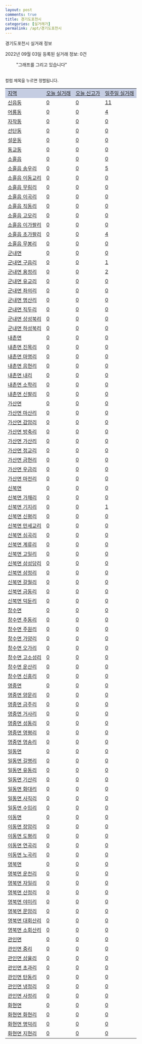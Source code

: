 ```yaml
---
layout: post
comments: true
title: 경기도포천시
categories: [실거래가]
permalink: /apt/경기도포천시
---
```


경기도포천시 실거래 정보

2022년 09월 03일 등록된 실거래 정보: 0건

<!--<script async src="https://pagead2.googlesyndication.com/pagead/js/adsbygoogle.js?client=ca-pub-3485438051770037"
 crossorigin="anonymous"></script>-->

<script type="text/javascript">
  google.charts.load('current', {'packages':['corechart']});
  google.charts.setOnLoadCallback(drawChart);

  function drawChart() {
    var data = google.visualization.arrayToDataTable([['거래일', '매매', '전월세', '전매'], ['21-01', 5, 0, 0], ['21-02', 0, 2, 0], ['21-03', 0, 1, 0], ['21-04', 0, 1, 0], ['21-05', 1, 0, 0], ['21-06', 0, 1, 0], ['21-07', 1, 6, 0], ['21-08', 35, 26, 4], ['21-09', 109, 69, 8], ['21-10', 103, 72, 6], ['21-11', 57, 52, 3], ['21-12', 68, 55, 4], ['22-01', 33, 53, 3], ['22-02', 51, 62, 2], ['22-03', 78, 54, 6], ['22-04', 73, 88, 10], ['22-05', 60, 67, 8], ['22-06', 60, 71, 18], ['22-07', 38, 51, 15], ['22-08', 34, 53, 18]]);

    var options = {
      title: '최근 1년간 유형별 거래량 추이',
      legend: { position: 'bottom' }
    };

    setTimeout(function() {
        var chart = new google.visualization.LineChart(document.getElementById('columnchart_material'));
        chart.draw(data, (options));
        document.getElementById('loading').style.display = 'none';
        var dayLabel = (new Date()).getDay();
        if (dayLabel < 2) {
            sorttable.innerSortFunction.apply(document.getElementById('week'), []);
            sorttable.innerSortFunction.apply(document.getElementById('week'), []);        
        }
        else {
            sorttable.innerSortFunction.apply(document.getElementById('today'), []);
            sorttable.innerSortFunction.apply(document.getElementById('today'), []);
        }
    }, 200);

  }
</script>

<div id="loading" style="z-index:20; display: block; margin-left: 35px">"그래프를 그리고 있습니다"</div>
<div id="columnchart_material" style="width: 95%; margin-left: -35px; display: block"></div>
<!--<div style="width: 95%; margin-left: -35px; display: block">
      <script async src="https://pagead2.googlesyndication.com/pagead/js/adsbygoogle.js?client=ca-pub-3485438051770037"
          crossorigin="anonymous"></script>
      <ins class="adsbygoogle"
          style="display:block"
          data-ad-format="fluid"
          data-ad-layout-key="-fb+5w+4e-db+86"
          data-ad-client="ca-pub-3485438051770037"
          data-ad-slot="1827090281"></ins>
      <script>
          (adsbygoogle = window.adsbygoogle || []).push({});
      </script>
</div>-->
<br>

<font size='small' style='font-size: small;'>컬럼 제목을 누르면 정렬됩니다.</font>
<table class="sortable">
  <tr style='background-color: rgba(114, 132, 186,0.4);'>
    <td id="region"><a href="#">지역</a></td>
    <td id="today"><a href="#">오늘 실거래</a></td>
    <td id="today_new"><a href="#">오늘 신고가</a></td>
    <td id="week"><a href="#">일주일 실거래</a></td>
  </tr>

  
  <tr class="item">
    <td><a href="경기도포천시신읍동">신읍동</a></td>
    <td><a href="경기도포천시신읍동">0</a></td>
    <td><a href="경기도포천시신읍동">0</a></td>
    <td><a href="경기도포천시신읍동">11</a></td>
  </tr>
    

  <tr class="item">
    <td><a href="경기도포천시어룡동">어룡동</a></td>
    <td><a href="경기도포천시어룡동">0</a></td>
    <td><a href="경기도포천시어룡동">0</a></td>
    <td><a href="경기도포천시어룡동">4</a></td>
  </tr>
    

  <tr class="item">
    <td><a href="경기도포천시자작동">자작동</a></td>
    <td><a href="경기도포천시자작동">0</a></td>
    <td><a href="경기도포천시자작동">0</a></td>
    <td><a href="경기도포천시자작동">0</a></td>
  </tr>
    

  <tr class="item">
    <td><a href="경기도포천시선단동">선단동</a></td>
    <td><a href="경기도포천시선단동">0</a></td>
    <td><a href="경기도포천시선단동">0</a></td>
    <td><a href="경기도포천시선단동">0</a></td>
  </tr>
    

  <tr class="item">
    <td><a href="경기도포천시설운동">설운동</a></td>
    <td><a href="경기도포천시설운동">0</a></td>
    <td><a href="경기도포천시설운동">0</a></td>
    <td><a href="경기도포천시설운동">0</a></td>
  </tr>
    

  <tr class="item">
    <td><a href="경기도포천시동교동">동교동</a></td>
    <td><a href="경기도포천시동교동">0</a></td>
    <td><a href="경기도포천시동교동">0</a></td>
    <td><a href="경기도포천시동교동">0</a></td>
  </tr>
    

  <tr class="item">
    <td><a href="경기도포천시소흘읍">소흘읍</a></td>
    <td><a href="경기도포천시소흘읍">0</a></td>
    <td><a href="경기도포천시소흘읍">0</a></td>
    <td><a href="경기도포천시소흘읍">0</a></td>
  </tr>
    

  <tr class="item">
    <td><a href="경기도포천시소흘읍송우리">소흘읍 송우리</a></td>
    <td><a href="경기도포천시소흘읍송우리">0</a></td>
    <td><a href="경기도포천시소흘읍송우리">0</a></td>
    <td><a href="경기도포천시소흘읍송우리">5</a></td>
  </tr>
    

  <tr class="item">
    <td><a href="경기도포천시소흘읍이동교리">소흘읍 이동교리</a></td>
    <td><a href="경기도포천시소흘읍이동교리">0</a></td>
    <td><a href="경기도포천시소흘읍이동교리">0</a></td>
    <td><a href="경기도포천시소흘읍이동교리">0</a></td>
  </tr>
    

  <tr class="item">
    <td><a href="경기도포천시소흘읍무림리">소흘읍 무림리</a></td>
    <td><a href="경기도포천시소흘읍무림리">0</a></td>
    <td><a href="경기도포천시소흘읍무림리">0</a></td>
    <td><a href="경기도포천시소흘읍무림리">0</a></td>
  </tr>
    

  <tr class="item">
    <td><a href="경기도포천시소흘읍이곡리">소흘읍 이곡리</a></td>
    <td><a href="경기도포천시소흘읍이곡리">0</a></td>
    <td><a href="경기도포천시소흘읍이곡리">0</a></td>
    <td><a href="경기도포천시소흘읍이곡리">0</a></td>
  </tr>
    

  <tr class="item">
    <td><a href="경기도포천시소흘읍직동리">소흘읍 직동리</a></td>
    <td><a href="경기도포천시소흘읍직동리">0</a></td>
    <td><a href="경기도포천시소흘읍직동리">0</a></td>
    <td><a href="경기도포천시소흘읍직동리">0</a></td>
  </tr>
    

  <tr class="item">
    <td><a href="경기도포천시소흘읍고모리">소흘읍 고모리</a></td>
    <td><a href="경기도포천시소흘읍고모리">0</a></td>
    <td><a href="경기도포천시소흘읍고모리">0</a></td>
    <td><a href="경기도포천시소흘읍고모리">0</a></td>
  </tr>
    

  <tr class="item">
    <td><a href="경기도포천시소흘읍이가팔리">소흘읍 이가팔리</a></td>
    <td><a href="경기도포천시소흘읍이가팔리">0</a></td>
    <td><a href="경기도포천시소흘읍이가팔리">0</a></td>
    <td><a href="경기도포천시소흘읍이가팔리">0</a></td>
  </tr>
    

  <tr class="item">
    <td><a href="경기도포천시소흘읍초가팔리">소흘읍 초가팔리</a></td>
    <td><a href="경기도포천시소흘읍초가팔리">0</a></td>
    <td><a href="경기도포천시소흘읍초가팔리">0</a></td>
    <td><a href="경기도포천시소흘읍초가팔리">4</a></td>
  </tr>
    

  <tr class="item">
    <td><a href="경기도포천시소흘읍무봉리">소흘읍 무봉리</a></td>
    <td><a href="경기도포천시소흘읍무봉리">0</a></td>
    <td><a href="경기도포천시소흘읍무봉리">0</a></td>
    <td><a href="경기도포천시소흘읍무봉리">0</a></td>
  </tr>
    

  <tr class="item">
    <td><a href="경기도포천시군내면">군내면</a></td>
    <td><a href="경기도포천시군내면">0</a></td>
    <td><a href="경기도포천시군내면">0</a></td>
    <td><a href="경기도포천시군내면">0</a></td>
  </tr>
    

  <tr class="item">
    <td><a href="경기도포천시군내면구읍리">군내면 구읍리</a></td>
    <td><a href="경기도포천시군내면구읍리">0</a></td>
    <td><a href="경기도포천시군내면구읍리">0</a></td>
    <td><a href="경기도포천시군내면구읍리">1</a></td>
  </tr>
    

  <tr class="item">
    <td><a href="경기도포천시군내면용정리">군내면 용정리</a></td>
    <td><a href="경기도포천시군내면용정리">0</a></td>
    <td><a href="경기도포천시군내면용정리">0</a></td>
    <td><a href="경기도포천시군내면용정리">2</a></td>
  </tr>
    

  <tr class="item">
    <td><a href="경기도포천시군내면유교리">군내면 유교리</a></td>
    <td><a href="경기도포천시군내면유교리">0</a></td>
    <td><a href="경기도포천시군내면유교리">0</a></td>
    <td><a href="경기도포천시군내면유교리">0</a></td>
  </tr>
    

  <tr class="item">
    <td><a href="경기도포천시군내면좌의리">군내면 좌의리</a></td>
    <td><a href="경기도포천시군내면좌의리">0</a></td>
    <td><a href="경기도포천시군내면좌의리">0</a></td>
    <td><a href="경기도포천시군내면좌의리">0</a></td>
  </tr>
    

  <tr class="item">
    <td><a href="경기도포천시군내면명산리">군내면 명산리</a></td>
    <td><a href="경기도포천시군내면명산리">0</a></td>
    <td><a href="경기도포천시군내면명산리">0</a></td>
    <td><a href="경기도포천시군내면명산리">0</a></td>
  </tr>
    

  <tr class="item">
    <td><a href="경기도포천시군내면직두리">군내면 직두리</a></td>
    <td><a href="경기도포천시군내면직두리">0</a></td>
    <td><a href="경기도포천시군내면직두리">0</a></td>
    <td><a href="경기도포천시군내면직두리">0</a></td>
  </tr>
    

  <tr class="item">
    <td><a href="경기도포천시군내면상성북리">군내면 상성북리</a></td>
    <td><a href="경기도포천시군내면상성북리">0</a></td>
    <td><a href="경기도포천시군내면상성북리">0</a></td>
    <td><a href="경기도포천시군내면상성북리">0</a></td>
  </tr>
    

  <tr class="item">
    <td><a href="경기도포천시군내면하성북리">군내면 하성북리</a></td>
    <td><a href="경기도포천시군내면하성북리">0</a></td>
    <td><a href="경기도포천시군내면하성북리">0</a></td>
    <td><a href="경기도포천시군내면하성북리">0</a></td>
  </tr>
    

  <tr class="item">
    <td><a href="경기도포천시내촌면">내촌면</a></td>
    <td><a href="경기도포천시내촌면">0</a></td>
    <td><a href="경기도포천시내촌면">0</a></td>
    <td><a href="경기도포천시내촌면">0</a></td>
  </tr>
    

  <tr class="item">
    <td><a href="경기도포천시내촌면진목리">내촌면 진목리</a></td>
    <td><a href="경기도포천시내촌면진목리">0</a></td>
    <td><a href="경기도포천시내촌면진목리">0</a></td>
    <td><a href="경기도포천시내촌면진목리">0</a></td>
  </tr>
    

  <tr class="item">
    <td><a href="경기도포천시내촌면마명리">내촌면 마명리</a></td>
    <td><a href="경기도포천시내촌면마명리">0</a></td>
    <td><a href="경기도포천시내촌면마명리">0</a></td>
    <td><a href="경기도포천시내촌면마명리">0</a></td>
  </tr>
    

  <tr class="item">
    <td><a href="경기도포천시내촌면음현리">내촌면 음현리</a></td>
    <td><a href="경기도포천시내촌면음현리">0</a></td>
    <td><a href="경기도포천시내촌면음현리">0</a></td>
    <td><a href="경기도포천시내촌면음현리">0</a></td>
  </tr>
    

  <tr class="item">
    <td><a href="경기도포천시내촌면내리">내촌면 내리</a></td>
    <td><a href="경기도포천시내촌면내리">0</a></td>
    <td><a href="경기도포천시내촌면내리">0</a></td>
    <td><a href="경기도포천시내촌면내리">0</a></td>
  </tr>
    

  <tr class="item">
    <td><a href="경기도포천시내촌면소학리">내촌면 소학리</a></td>
    <td><a href="경기도포천시내촌면소학리">0</a></td>
    <td><a href="경기도포천시내촌면소학리">0</a></td>
    <td><a href="경기도포천시내촌면소학리">0</a></td>
  </tr>
    

  <tr class="item">
    <td><a href="경기도포천시내촌면신팔리">내촌면 신팔리</a></td>
    <td><a href="경기도포천시내촌면신팔리">0</a></td>
    <td><a href="경기도포천시내촌면신팔리">0</a></td>
    <td><a href="경기도포천시내촌면신팔리">0</a></td>
  </tr>
    

  <tr class="item">
    <td><a href="경기도포천시가산면">가산면</a></td>
    <td><a href="경기도포천시가산면">0</a></td>
    <td><a href="경기도포천시가산면">0</a></td>
    <td><a href="경기도포천시가산면">0</a></td>
  </tr>
    

  <tr class="item">
    <td><a href="경기도포천시가산면마산리">가산면 마산리</a></td>
    <td><a href="경기도포천시가산면마산리">0</a></td>
    <td><a href="경기도포천시가산면마산리">0</a></td>
    <td><a href="경기도포천시가산면마산리">0</a></td>
  </tr>
    

  <tr class="item">
    <td><a href="경기도포천시가산면감암리">가산면 감암리</a></td>
    <td><a href="경기도포천시가산면감암리">0</a></td>
    <td><a href="경기도포천시가산면감암리">0</a></td>
    <td><a href="경기도포천시가산면감암리">0</a></td>
  </tr>
    

  <tr class="item">
    <td><a href="경기도포천시가산면방축리">가산면 방축리</a></td>
    <td><a href="경기도포천시가산면방축리">0</a></td>
    <td><a href="경기도포천시가산면방축리">0</a></td>
    <td><a href="경기도포천시가산면방축리">0</a></td>
  </tr>
    

  <tr class="item">
    <td><a href="경기도포천시가산면가산리">가산면 가산리</a></td>
    <td><a href="경기도포천시가산면가산리">0</a></td>
    <td><a href="경기도포천시가산면가산리">0</a></td>
    <td><a href="경기도포천시가산면가산리">0</a></td>
  </tr>
    

  <tr class="item">
    <td><a href="경기도포천시가산면정교리">가산면 정교리</a></td>
    <td><a href="경기도포천시가산면정교리">0</a></td>
    <td><a href="경기도포천시가산면정교리">0</a></td>
    <td><a href="경기도포천시가산면정교리">0</a></td>
  </tr>
    

  <tr class="item">
    <td><a href="경기도포천시가산면금현리">가산면 금현리</a></td>
    <td><a href="경기도포천시가산면금현리">0</a></td>
    <td><a href="경기도포천시가산면금현리">0</a></td>
    <td><a href="경기도포천시가산면금현리">0</a></td>
  </tr>
    

  <tr class="item">
    <td><a href="경기도포천시가산면우금리">가산면 우금리</a></td>
    <td><a href="경기도포천시가산면우금리">0</a></td>
    <td><a href="경기도포천시가산면우금리">0</a></td>
    <td><a href="경기도포천시가산면우금리">0</a></td>
  </tr>
    

  <tr class="item">
    <td><a href="경기도포천시가산면마전리">가산면 마전리</a></td>
    <td><a href="경기도포천시가산면마전리">0</a></td>
    <td><a href="경기도포천시가산면마전리">0</a></td>
    <td><a href="경기도포천시가산면마전리">0</a></td>
  </tr>
    

  <tr class="item">
    <td><a href="경기도포천시신북면">신북면</a></td>
    <td><a href="경기도포천시신북면">0</a></td>
    <td><a href="경기도포천시신북면">0</a></td>
    <td><a href="경기도포천시신북면">0</a></td>
  </tr>
    

  <tr class="item">
    <td><a href="경기도포천시신북면가채리">신북면 가채리</a></td>
    <td><a href="경기도포천시신북면가채리">0</a></td>
    <td><a href="경기도포천시신북면가채리">0</a></td>
    <td><a href="경기도포천시신북면가채리">0</a></td>
  </tr>
    

  <tr class="item">
    <td><a href="경기도포천시신북면기지리">신북면 기지리</a></td>
    <td><a href="경기도포천시신북면기지리">0</a></td>
    <td><a href="경기도포천시신북면기지리">0</a></td>
    <td><a href="경기도포천시신북면기지리">1</a></td>
  </tr>
    

  <tr class="item">
    <td><a href="경기도포천시신북면신평리">신북면 신평리</a></td>
    <td><a href="경기도포천시신북면신평리">0</a></td>
    <td><a href="경기도포천시신북면신평리">0</a></td>
    <td><a href="경기도포천시신북면신평리">0</a></td>
  </tr>
    

  <tr class="item">
    <td><a href="경기도포천시신북면만세교리">신북면 만세교리</a></td>
    <td><a href="경기도포천시신북면만세교리">0</a></td>
    <td><a href="경기도포천시신북면만세교리">0</a></td>
    <td><a href="경기도포천시신북면만세교리">0</a></td>
  </tr>
    

  <tr class="item">
    <td><a href="경기도포천시신북면심곡리">신북면 심곡리</a></td>
    <td><a href="경기도포천시신북면심곡리">0</a></td>
    <td><a href="경기도포천시신북면심곡리">0</a></td>
    <td><a href="경기도포천시신북면심곡리">0</a></td>
  </tr>
    

  <tr class="item">
    <td><a href="경기도포천시신북면계류리">신북면 계류리</a></td>
    <td><a href="경기도포천시신북면계류리">0</a></td>
    <td><a href="경기도포천시신북면계류리">0</a></td>
    <td><a href="경기도포천시신북면계류리">0</a></td>
  </tr>
    

  <tr class="item">
    <td><a href="경기도포천시신북면고일리">신북면 고일리</a></td>
    <td><a href="경기도포천시신북면고일리">0</a></td>
    <td><a href="경기도포천시신북면고일리">0</a></td>
    <td><a href="경기도포천시신북면고일리">0</a></td>
  </tr>
    

  <tr class="item">
    <td><a href="경기도포천시신북면삼성당리">신북면 삼성당리</a></td>
    <td><a href="경기도포천시신북면삼성당리">0</a></td>
    <td><a href="경기도포천시신북면삼성당리">0</a></td>
    <td><a href="경기도포천시신북면삼성당리">0</a></td>
  </tr>
    

  <tr class="item">
    <td><a href="경기도포천시신북면삼정리">신북면 삼정리</a></td>
    <td><a href="경기도포천시신북면삼정리">0</a></td>
    <td><a href="경기도포천시신북면삼정리">0</a></td>
    <td><a href="경기도포천시신북면삼정리">0</a></td>
  </tr>
    

  <tr class="item">
    <td><a href="경기도포천시신북면갈월리">신북면 갈월리</a></td>
    <td><a href="경기도포천시신북면갈월리">0</a></td>
    <td><a href="경기도포천시신북면갈월리">0</a></td>
    <td><a href="경기도포천시신북면갈월리">0</a></td>
  </tr>
    

  <tr class="item">
    <td><a href="경기도포천시신북면금동리">신북면 금동리</a></td>
    <td><a href="경기도포천시신북면금동리">0</a></td>
    <td><a href="경기도포천시신북면금동리">0</a></td>
    <td><a href="경기도포천시신북면금동리">0</a></td>
  </tr>
    

  <tr class="item">
    <td><a href="경기도포천시신북면덕둔리">신북면 덕둔리</a></td>
    <td><a href="경기도포천시신북면덕둔리">0</a></td>
    <td><a href="경기도포천시신북면덕둔리">0</a></td>
    <td><a href="경기도포천시신북면덕둔리">0</a></td>
  </tr>
    

  <tr class="item">
    <td><a href="경기도포천시창수면">창수면</a></td>
    <td><a href="경기도포천시창수면">0</a></td>
    <td><a href="경기도포천시창수면">0</a></td>
    <td><a href="경기도포천시창수면">0</a></td>
  </tr>
    

  <tr class="item">
    <td><a href="경기도포천시창수면추동리">창수면 추동리</a></td>
    <td><a href="경기도포천시창수면추동리">0</a></td>
    <td><a href="경기도포천시창수면추동리">0</a></td>
    <td><a href="경기도포천시창수면추동리">0</a></td>
  </tr>
    

  <tr class="item">
    <td><a href="경기도포천시창수면주원리">창수면 주원리</a></td>
    <td><a href="경기도포천시창수면주원리">0</a></td>
    <td><a href="경기도포천시창수면주원리">0</a></td>
    <td><a href="경기도포천시창수면주원리">0</a></td>
  </tr>
    

  <tr class="item">
    <td><a href="경기도포천시창수면가양리">창수면 가양리</a></td>
    <td><a href="경기도포천시창수면가양리">0</a></td>
    <td><a href="경기도포천시창수면가양리">0</a></td>
    <td><a href="경기도포천시창수면가양리">0</a></td>
  </tr>
    

  <tr class="item">
    <td><a href="경기도포천시창수면오가리">창수면 오가리</a></td>
    <td><a href="경기도포천시창수면오가리">0</a></td>
    <td><a href="경기도포천시창수면오가리">0</a></td>
    <td><a href="경기도포천시창수면오가리">0</a></td>
  </tr>
    

  <tr class="item">
    <td><a href="경기도포천시창수면고소성리">창수면 고소성리</a></td>
    <td><a href="경기도포천시창수면고소성리">0</a></td>
    <td><a href="경기도포천시창수면고소성리">0</a></td>
    <td><a href="경기도포천시창수면고소성리">0</a></td>
  </tr>
    

  <tr class="item">
    <td><a href="경기도포천시창수면운산리">창수면 운산리</a></td>
    <td><a href="경기도포천시창수면운산리">0</a></td>
    <td><a href="경기도포천시창수면운산리">0</a></td>
    <td><a href="경기도포천시창수면운산리">0</a></td>
  </tr>
    

  <tr class="item">
    <td><a href="경기도포천시창수면신흥리">창수면 신흥리</a></td>
    <td><a href="경기도포천시창수면신흥리">0</a></td>
    <td><a href="경기도포천시창수면신흥리">0</a></td>
    <td><a href="경기도포천시창수면신흥리">0</a></td>
  </tr>
    

  <tr class="item">
    <td><a href="경기도포천시영중면">영중면</a></td>
    <td><a href="경기도포천시영중면">0</a></td>
    <td><a href="경기도포천시영중면">0</a></td>
    <td><a href="경기도포천시영중면">0</a></td>
  </tr>
    

  <tr class="item">
    <td><a href="경기도포천시영중면양문리">영중면 양문리</a></td>
    <td><a href="경기도포천시영중면양문리">0</a></td>
    <td><a href="경기도포천시영중면양문리">0</a></td>
    <td><a href="경기도포천시영중면양문리">0</a></td>
  </tr>
    

  <tr class="item">
    <td><a href="경기도포천시영중면금주리">영중면 금주리</a></td>
    <td><a href="경기도포천시영중면금주리">0</a></td>
    <td><a href="경기도포천시영중면금주리">0</a></td>
    <td><a href="경기도포천시영중면금주리">0</a></td>
  </tr>
    

  <tr class="item">
    <td><a href="경기도포천시영중면거사리">영중면 거사리</a></td>
    <td><a href="경기도포천시영중면거사리">0</a></td>
    <td><a href="경기도포천시영중면거사리">0</a></td>
    <td><a href="경기도포천시영중면거사리">0</a></td>
  </tr>
    

  <tr class="item">
    <td><a href="경기도포천시영중면성동리">영중면 성동리</a></td>
    <td><a href="경기도포천시영중면성동리">0</a></td>
    <td><a href="경기도포천시영중면성동리">0</a></td>
    <td><a href="경기도포천시영중면성동리">0</a></td>
  </tr>
    

  <tr class="item">
    <td><a href="경기도포천시영중면영평리">영중면 영평리</a></td>
    <td><a href="경기도포천시영중면영평리">0</a></td>
    <td><a href="경기도포천시영중면영평리">0</a></td>
    <td><a href="경기도포천시영중면영평리">0</a></td>
  </tr>
    

  <tr class="item">
    <td><a href="경기도포천시영중면영송리">영중면 영송리</a></td>
    <td><a href="경기도포천시영중면영송리">0</a></td>
    <td><a href="경기도포천시영중면영송리">0</a></td>
    <td><a href="경기도포천시영중면영송리">0</a></td>
  </tr>
    

  <tr class="item">
    <td><a href="경기도포천시일동면">일동면</a></td>
    <td><a href="경기도포천시일동면">0</a></td>
    <td><a href="경기도포천시일동면">0</a></td>
    <td><a href="경기도포천시일동면">0</a></td>
  </tr>
    

  <tr class="item">
    <td><a href="경기도포천시일동면길명리">일동면 길명리</a></td>
    <td><a href="경기도포천시일동면길명리">0</a></td>
    <td><a href="경기도포천시일동면길명리">0</a></td>
    <td><a href="경기도포천시일동면길명리">0</a></td>
  </tr>
    

  <tr class="item">
    <td><a href="경기도포천시일동면유동리">일동면 유동리</a></td>
    <td><a href="경기도포천시일동면유동리">0</a></td>
    <td><a href="경기도포천시일동면유동리">0</a></td>
    <td><a href="경기도포천시일동면유동리">0</a></td>
  </tr>
    

  <tr class="item">
    <td><a href="경기도포천시일동면기산리">일동면 기산리</a></td>
    <td><a href="경기도포천시일동면기산리">0</a></td>
    <td><a href="경기도포천시일동면기산리">0</a></td>
    <td><a href="경기도포천시일동면기산리">0</a></td>
  </tr>
    

  <tr class="item">
    <td><a href="경기도포천시일동면화대리">일동면 화대리</a></td>
    <td><a href="경기도포천시일동면화대리">0</a></td>
    <td><a href="경기도포천시일동면화대리">0</a></td>
    <td><a href="경기도포천시일동면화대리">0</a></td>
  </tr>
    

  <tr class="item">
    <td><a href="경기도포천시일동면사직리">일동면 사직리</a></td>
    <td><a href="경기도포천시일동면사직리">0</a></td>
    <td><a href="경기도포천시일동면사직리">0</a></td>
    <td><a href="경기도포천시일동면사직리">0</a></td>
  </tr>
    

  <tr class="item">
    <td><a href="경기도포천시일동면수입리">일동면 수입리</a></td>
    <td><a href="경기도포천시일동면수입리">0</a></td>
    <td><a href="경기도포천시일동면수입리">0</a></td>
    <td><a href="경기도포천시일동면수입리">0</a></td>
  </tr>
    

  <tr class="item">
    <td><a href="경기도포천시이동면">이동면</a></td>
    <td><a href="경기도포천시이동면">0</a></td>
    <td><a href="경기도포천시이동면">0</a></td>
    <td><a href="경기도포천시이동면">0</a></td>
  </tr>
    

  <tr class="item">
    <td><a href="경기도포천시이동면장암리">이동면 장암리</a></td>
    <td><a href="경기도포천시이동면장암리">0</a></td>
    <td><a href="경기도포천시이동면장암리">0</a></td>
    <td><a href="경기도포천시이동면장암리">0</a></td>
  </tr>
    

  <tr class="item">
    <td><a href="경기도포천시이동면도평리">이동면 도평리</a></td>
    <td><a href="경기도포천시이동면도평리">0</a></td>
    <td><a href="경기도포천시이동면도평리">0</a></td>
    <td><a href="경기도포천시이동면도평리">0</a></td>
  </tr>
    

  <tr class="item">
    <td><a href="경기도포천시이동면연곡리">이동면 연곡리</a></td>
    <td><a href="경기도포천시이동면연곡리">0</a></td>
    <td><a href="경기도포천시이동면연곡리">0</a></td>
    <td><a href="경기도포천시이동면연곡리">0</a></td>
  </tr>
    

  <tr class="item">
    <td><a href="경기도포천시이동면노곡리">이동면 노곡리</a></td>
    <td><a href="경기도포천시이동면노곡리">0</a></td>
    <td><a href="경기도포천시이동면노곡리">0</a></td>
    <td><a href="경기도포천시이동면노곡리">0</a></td>
  </tr>
    

  <tr class="item">
    <td><a href="경기도포천시영북면">영북면</a></td>
    <td><a href="경기도포천시영북면">0</a></td>
    <td><a href="경기도포천시영북면">0</a></td>
    <td><a href="경기도포천시영북면">0</a></td>
  </tr>
    

  <tr class="item">
    <td><a href="경기도포천시영북면운천리">영북면 운천리</a></td>
    <td><a href="경기도포천시영북면운천리">0</a></td>
    <td><a href="경기도포천시영북면운천리">0</a></td>
    <td><a href="경기도포천시영북면운천리">0</a></td>
  </tr>
    

  <tr class="item">
    <td><a href="경기도포천시영북면자일리">영북면 자일리</a></td>
    <td><a href="경기도포천시영북면자일리">0</a></td>
    <td><a href="경기도포천시영북면자일리">0</a></td>
    <td><a href="경기도포천시영북면자일리">0</a></td>
  </tr>
    

  <tr class="item">
    <td><a href="경기도포천시영북면산정리">영북면 산정리</a></td>
    <td><a href="경기도포천시영북면산정리">0</a></td>
    <td><a href="경기도포천시영북면산정리">0</a></td>
    <td><a href="경기도포천시영북면산정리">0</a></td>
  </tr>
    

  <tr class="item">
    <td><a href="경기도포천시영북면야미리">영북면 야미리</a></td>
    <td><a href="경기도포천시영북면야미리">0</a></td>
    <td><a href="경기도포천시영북면야미리">0</a></td>
    <td><a href="경기도포천시영북면야미리">0</a></td>
  </tr>
    

  <tr class="item">
    <td><a href="경기도포천시영북면문암리">영북면 문암리</a></td>
    <td><a href="경기도포천시영북면문암리">0</a></td>
    <td><a href="경기도포천시영북면문암리">0</a></td>
    <td><a href="경기도포천시영북면문암리">0</a></td>
  </tr>
    

  <tr class="item">
    <td><a href="경기도포천시영북면대회산리">영북면 대회산리</a></td>
    <td><a href="경기도포천시영북면대회산리">0</a></td>
    <td><a href="경기도포천시영북면대회산리">0</a></td>
    <td><a href="경기도포천시영북면대회산리">0</a></td>
  </tr>
    

  <tr class="item">
    <td><a href="경기도포천시영북면소회산리">영북면 소회산리</a></td>
    <td><a href="경기도포천시영북면소회산리">0</a></td>
    <td><a href="경기도포천시영북면소회산리">0</a></td>
    <td><a href="경기도포천시영북면소회산리">0</a></td>
  </tr>
    

  <tr class="item">
    <td><a href="경기도포천시관인면">관인면</a></td>
    <td><a href="경기도포천시관인면">0</a></td>
    <td><a href="경기도포천시관인면">0</a></td>
    <td><a href="경기도포천시관인면">0</a></td>
  </tr>
    

  <tr class="item">
    <td><a href="경기도포천시관인면중리">관인면 중리</a></td>
    <td><a href="경기도포천시관인면중리">0</a></td>
    <td><a href="경기도포천시관인면중리">0</a></td>
    <td><a href="경기도포천시관인면중리">0</a></td>
  </tr>
    

  <tr class="item">
    <td><a href="경기도포천시관인면삼율리">관인면 삼율리</a></td>
    <td><a href="경기도포천시관인면삼율리">0</a></td>
    <td><a href="경기도포천시관인면삼율리">0</a></td>
    <td><a href="경기도포천시관인면삼율리">0</a></td>
  </tr>
    

  <tr class="item">
    <td><a href="경기도포천시관인면초과리">관인면 초과리</a></td>
    <td><a href="경기도포천시관인면초과리">0</a></td>
    <td><a href="경기도포천시관인면초과리">0</a></td>
    <td><a href="경기도포천시관인면초과리">0</a></td>
  </tr>
    

  <tr class="item">
    <td><a href="경기도포천시관인면탄동리">관인면 탄동리</a></td>
    <td><a href="경기도포천시관인면탄동리">0</a></td>
    <td><a href="경기도포천시관인면탄동리">0</a></td>
    <td><a href="경기도포천시관인면탄동리">0</a></td>
  </tr>
    

  <tr class="item">
    <td><a href="경기도포천시관인면냉정리">관인면 냉정리</a></td>
    <td><a href="경기도포천시관인면냉정리">0</a></td>
    <td><a href="경기도포천시관인면냉정리">0</a></td>
    <td><a href="경기도포천시관인면냉정리">0</a></td>
  </tr>
    

  <tr class="item">
    <td><a href="경기도포천시관인면사정리">관인면 사정리</a></td>
    <td><a href="경기도포천시관인면사정리">0</a></td>
    <td><a href="경기도포천시관인면사정리">0</a></td>
    <td><a href="경기도포천시관인면사정리">0</a></td>
  </tr>
    

  <tr class="item">
    <td><a href="경기도포천시화현면">화현면</a></td>
    <td><a href="경기도포천시화현면">0</a></td>
    <td><a href="경기도포천시화현면">0</a></td>
    <td><a href="경기도포천시화현면">0</a></td>
  </tr>
    

  <tr class="item">
    <td><a href="경기도포천시화현면화현리">화현면 화현리</a></td>
    <td><a href="경기도포천시화현면화현리">0</a></td>
    <td><a href="경기도포천시화현면화현리">0</a></td>
    <td><a href="경기도포천시화현면화현리">0</a></td>
  </tr>
    

  <tr class="item">
    <td><a href="경기도포천시화현면명덕리">화현면 명덕리</a></td>
    <td><a href="경기도포천시화현면명덕리">0</a></td>
    <td><a href="경기도포천시화현면명덕리">0</a></td>
    <td><a href="경기도포천시화현면명덕리">0</a></td>
  </tr>
    

  <tr class="item">
    <td><a href="경기도포천시화현면지현리">화현면 지현리</a></td>
    <td><a href="경기도포천시화현면지현리">0</a></td>
    <td><a href="경기도포천시화현면지현리">0</a></td>
    <td><a href="경기도포천시화현면지현리">0</a></td>
  </tr>
    


</table>


    